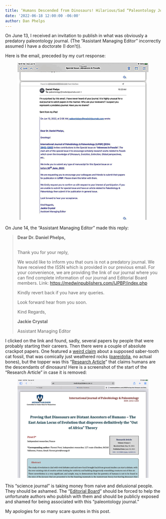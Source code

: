 ```yaml
---
title: ‘Humans Descended from Dinosaurs! Hilarious/Sad “Paleontology Journal”'
date: '2022-06-18 12:00:00 -06:00'
author: Dan Phelps
---
```

On June 13, I received an invitation to publish in what was obviously a predatory paleontology journal. (The “Assistant Managing Editor” incorrectly assumed I have a doctorate (I don’t)).

Here is the email, preceded by my curt response:
<figure>
<img src="/uploads/2022/Phelps_Predatory_Journal.jpg" alt="Letter"/>
</figure>

On June 14,  the “Assistant Managing Editor” made this reply:

<!--more-->

<blockquote><strong>Dear Dr. Daniel Phelps,</strong><br/><br/>

Thank you for your reply,

We would like to inform you that ours is not a predatory journal. We have received the ISSN which is provided in our previous email. For your convenience, we are providing the link of our journal where you can find complete information of our journal and Editorial Board members.
Link: https://medwinpublishers.com/IJPBP/index.php 

Kindly revert back if you have any queries.

Look forward hear from you soon.

Kind Regards,
  
<strong>Jackie Crystal</strong>
  
Assistant Managing Editor
</blockquote>

I clicked on the link and found, sadly, several papers by people that were probably starting their careers. Then there were a couple of absolute crackpot papers. One featured a <a href="https://medwinpublishers.com/IJPBP/the-saint-loup-of-the-col-du-fam-a-smilodon-caught-in-a-lava-bubble.pdf">weird claim</a> about a supposed saber-tooth cat fossil, that was  comically just weathered rocks (<a href="https://en.wikipedia.org/wiki/Pareidolia">pareidolia</a>, no actual bones), but the topper was this “<a href="https://medwinpublishers.com/IJPBP/Proving-that-Dinosaurs-are-Distant-Ancestors-of-Humans–The-East-Asian-Locus-of-Evolution-that-disproves-definitively-the-Out-of-Africa-Theory.pdf">Research Article</a>” that claims humans are the descendants of dinosaurs!
Here is a screenshot of the start of the “Research Article” in case it is removed:

<figure>
<img src="/uploads/2022/Phelps_Predatory_Journal_Screenshot.jpg" alt="Screenshot"/>
</figure>

This “science journal” is taking money from naive and delusional people. They should be ashamed. The “<a href="https://medwinpublishers.com/IJPBP/editorial-board.php">Editorial Board</a>” should be forced to help the unfortunate authors who publish with them and should be publicly exposed and shamed for being associated with this “paleontology journal.” 

My apologies for so many scare quotes in this post.

